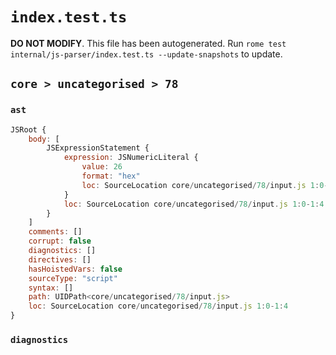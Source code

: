 # `index.test.ts`

**DO NOT MODIFY**. This file has been autogenerated. Run `rome test internal/js-parser/index.test.ts --update-snapshots` to update.

## `core > uncategorised > 78`

### `ast`

```javascript
JSRoot {
	body: [
		JSExpressionStatement {
			expression: JSNumericLiteral {
				value: 26
				format: "hex"
				loc: SourceLocation core/uncategorised/78/input.js 1:0-1:4
			}
			loc: SourceLocation core/uncategorised/78/input.js 1:0-1:4
		}
	]
	comments: []
	corrupt: false
	diagnostics: []
	directives: []
	hasHoistedVars: false
	sourceType: "script"
	syntax: []
	path: UIDPath<core/uncategorised/78/input.js>
	loc: SourceLocation core/uncategorised/78/input.js 1:0-1:4
}
```

### `diagnostics`

```

```
